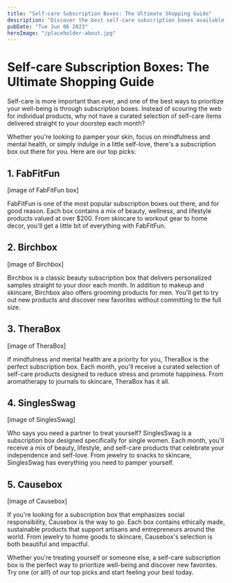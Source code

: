 ```yaml
---
title: "Self-care Subscription Boxes: The Ultimate Shopping Guide"
description: "Discover the best self-care subscription boxes available and start prioritizing your well-being with our ultimate shopping guide. From skincare to mindfulness, we&#39;ve got you covered."
pubDate: "Tue Jun 06 2023"
heroImage: "/placeholder-about.jpg"
---
```


# Self-care Subscription Boxes: The Ultimate Shopping Guide

Self-care is more important than ever, and one of the best ways to prioritize your well-being is through subscription boxes. Instead of scouring the web for individual products, why not have a curated selection of self-care items delivered straight to your doorstep each month?

Whether you&#39;re looking to pamper your skin, focus on mindfulness and mental health, or simply indulge in a little self-love, there&#39;s a subscription box out there for you. Here are our top picks:

## 1. FabFitFun

[image of FabFitFun box]

FabFitFun is one of the most popular subscription boxes out there, and for good reason. Each box contains a mix of beauty, wellness, and lifestyle products valued at over $200. From skincare to workout gear to home decor, you&#39;ll get a little bit of everything with FabFitFun.

## 2. Birchbox

[image of Birchbox]

Birchbox is a classic beauty subscription box that delivers personalized samples straight to your door each month. In addition to makeup and skincare, Birchbox also offers grooming products for men. You&#39;ll get to try out new products and discover new favorites without committing to the full size.

## 3. TheraBox

[image of TheraBox]

If mindfulness and mental health are a priority for you, TheraBox is the perfect subscription box. Each month, you&#39;ll receive a curated selection of self-care products designed to reduce stress and promote happiness. From aromatherapy to journals to skincare, TheraBox has it all.

## 4. SinglesSwag

[image of SinglesSwag]

Who says you need a partner to treat yourself? SinglesSwag is a subscription box designed specifically for single women. Each month, you&#39;ll receive a mix of beauty, lifestyle, and self-care products that celebrate your independence and self-love. From jewelry to snacks to skincare, SinglesSwag has everything you need to pamper yourself.

## 5. Causebox

[image of Causebox]

If you&#39;re looking for a subscription box that emphasizes social responsibility, Causebox is the way to go. Each box contains ethically made, sustainable products that support artisans and entrepreneurs around the world. From jewelry to home goods to skincare, Causebox&#39;s selection is both beautiful and impactful.

Whether you&#39;re treating yourself or someone else, a self-care subscription box is the perfect way to prioritize well-being and discover new favorites. Try one (or all!) of our top picks and start feeling your best today.